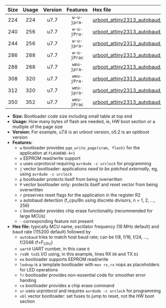 |Size|Usage|Version|Features|Hex file|
|:-:|:-:|:-:|:-:|:--|
|224|224|u7.7|`w-u-jpra-`|[urboot_attiny2313_autobaud_uart0_rxd0_txd1_ur_vbl.hex](https://raw.githubusercontent.com/stefanrueger/urboot.hex/main/mcus/attiny2313/autobaud/urboot_attiny2313_autobaud_uart0_rxd0_txd1_ur_vbl.hex)|
|240|256|u7.7|`w-u-jPra-`|[urboot_attiny2313_autobaud_uart0_rxd0_txd1_lednop_ur_vbl.hex](https://raw.githubusercontent.com/stefanrueger/urboot.hex/main/mcus/attiny2313/autobaud/urboot_attiny2313_autobaud_uart0_rxd0_txd1_lednop_ur_vbl.hex)|
|244|256|u7.7|`w-u-jpra-`|[urboot_attiny2313_autobaud_uart0_rxd0_txd1_lednop_fr_ur_vbl.hex](https://raw.githubusercontent.com/stefanrueger/urboot.hex/main/mcus/attiny2313/autobaud/urboot_attiny2313_autobaud_uart0_rxd0_txd1_lednop_fr_ur_vbl.hex)|
|286|288|u7.7|`w-u-jPrac`|[urboot_attiny2313_autobaud_uart0_rxd0_txd1_lednop_fr_ce_ur_vbl.hex](https://raw.githubusercontent.com/stefanrueger/urboot.hex/main/mcus/attiny2313/autobaud/urboot_attiny2313_autobaud_uart0_rxd0_txd1_lednop_fr_ce_ur_vbl.hex)|
|288|288|u7.7|`weu-jpra-`|[urboot_attiny2313_autobaud_uart0_rxd0_txd1_ee_ur_vbl.hex](https://raw.githubusercontent.com/stefanrueger/urboot.hex/main/mcus/attiny2313/autobaud/urboot_attiny2313_autobaud_uart0_rxd0_txd1_ee_ur_vbl.hex)|
|308|320|u7.7|`weu-jPra-`|[urboot_attiny2313_autobaud_uart0_rxd0_txd1_ee_lednop_ur_vbl.hex](https://raw.githubusercontent.com/stefanrueger/urboot.hex/main/mcus/attiny2313/autobaud/urboot_attiny2313_autobaud_uart0_rxd0_txd1_ee_lednop_ur_vbl.hex)|
|312|320|u7.7|`weu-jpra-`|[urboot_attiny2313_autobaud_uart0_rxd0_txd1_ee_lednop_fr_ur_vbl.hex](https://raw.githubusercontent.com/stefanrueger/urboot.hex/main/mcus/attiny2313/autobaud/urboot_attiny2313_autobaud_uart0_rxd0_txd1_ee_lednop_fr_ur_vbl.hex)|
|350|352|u7.7|`weu-jPrac`|[urboot_attiny2313_autobaud_uart0_rxd0_txd1_ee_lednop_fr_ce_ur_vbl.hex](https://raw.githubusercontent.com/stefanrueger/urboot.hex/main/mcus/attiny2313/autobaud/urboot_attiny2313_autobaud_uart0_rxd0_txd1_ee_lednop_fr_ce_ur_vbl.hex)|

- **Size:** Bootloader code size including small table at top end
- **Usage:** How many bytes of flash are needed, ie, HW boot section or a multiple of the page size
- **Version:** For example, u7.6 is an urboot version, o5.2 is an optiboot version
- **Features:**
  + `w` bootloader provides `pgm_write_page(sram, flash)` for the application at `FLASHEND-4+1`
  + `e` EEPROM read/write support
  + `u` uses urprotocol requiring `avrdude -c urclock` for programming
  + `j` vector bootloader: applications *need to be patched externally*, eg, using `avrdude -c urclock`
  + `p` bootloader protects itself from being overwritten
  + `P` vector bootloader only: protects itself and reset vector from being overwritten
  + `r` preserves reset flags for the application in the register R2
  + `a` autobaud detection (f_cpu/8n using discrete divisors, n = 1, 2, ..., 256)
  + `c` bootloader provides chip erase functionality (recommended for large MCUs)
  + `-` corresponding feature not present
- **Hex file:** typically MCU name, oscillator frequency (16 MHz default) and baud rate (115200 default) followed by
  + `autobaud` tries to match host baud rate; can be f/8, f/16, f/24, ..., f/2048 (f=F<sub>CPU</sub>)
  + `uart0` UART number, in this case `0`
  + `rxd0 txd1` I/O using, in this example, lines RX `D0` and TX `D1`
  + `ee` bootloader supports EEPROM read/write
  + `lednop` is a template bootloader with `mov rx,rx` nops as placeholders for LED operations
  + `fr` bootloader provides non-essential code for smoother error handing
  + `ce` bootloader provides a chip erase command
  + `ur` uses urprotocol and requires `avrdude -c urclock` for programming
  + `vbl` vector bootloader: set fuses to jump to reset, not the HW boot section
